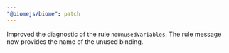 ```yaml
---
"@biomejs/biome": patch
---
```


Improved the diagnostic of the rule `noUnusedVariables`. The rule message now provides the name of the unused binding.
